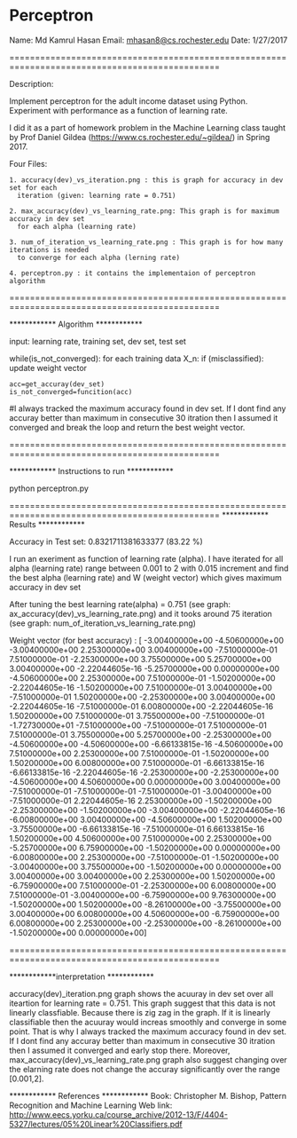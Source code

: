 # Perceptron


Name: Md Kamrul Hasan
Email: mhasan8@cs.rochester.edu
Date: 1/27/2017

=============================================================================================== 

Description: 

Implement perceptron for the adult income dataset using Python. Experiment with performance as 
a function of learning rate.

I did it as a part of homework problem in the Machine Learning class taught by Prof Daniel Gildea
(https://www.cs.rochester.edu/~gildea/) in Spring 2017.

Four Files:

	1. accuracy(dev)_vs_iteration.png : this is graph for accuracy in dev set for each 
      iteration (given: learning rate = 0.751)
	
	2. max_accuracy(dev)_vs_learning_rate.png: This graph is for maximum accuracy in dev set 
      for each alpha (learning rate)
	
	3. num_of_iteration_vs_learning_rate.png : This graph is for how many iterations is needed
      to converge for each alpha (lerning rate)
      
	4. perceptron.py : it contains the implementaion of perceptron algorithm


=============================================================================================== 

************ Algorithm ************

input: learning rate, training set, dev set, test set

while(is_not_converged):
	for each training data X_n:
		if (misclassified):
		   update weight vector
    
    acc=get_accuray(dev_set)
    is_not_converged=funcition(acc)


#I always tracked the maximum accuracy found in dev set. If I dont find any accuray better than 
maximum in consecutive 30 itration then I assumed it converged and break the loop and return 
the best weight vector. 


=============================================================================================== 

************ Instructions to run ************

python perceptron.py



=============================================================================================== 
************ Results ************

Accuracy in Test set: 0.8321711381633377 (83.22 %)


I run an exeriment as function of learning rate (alpha).  I have iterated for all alpha 
(learning rate) range between 0.001 to 2 with 0.015 increment and find the best 
alpha (learning rate) and W (weight vector) which gives maximum accuracy in dev set

After tuning the best learning rate(alpha) = 0.751 (see graph: ax_accuracy(dev)_vs_learning_rate.png) 
and it tooks around 75 iteration (see graph: num_of_iteration_vs_learning_rate.png) 

Weight vector (for best accuracy) : 
[ -3.00400000e+00  -4.50600000e+00  -3.00400000e+00   2.25300000e+00
   3.00400000e+00  -7.51000000e-01   7.51000000e-01  -2.25300000e+00
   3.75500000e+00   5.25700000e+00   3.00400000e+00  -2.22044605e-16
  -5.25700000e+00   0.00000000e+00  -4.50600000e+00   2.25300000e+00
   7.51000000e-01  -1.50200000e+00  -2.22044605e-16  -1.50200000e+00
   7.51000000e-01   3.00400000e+00  -7.51000000e-01   1.50200000e+00
  -2.25300000e+00   3.00400000e+00  -2.22044605e-16  -7.51000000e-01
   6.00800000e+00  -2.22044605e-16   1.50200000e+00   7.51000000e-01
   3.75500000e+00  -7.51000000e-01  -1.72730000e+01  -7.51000000e+00
  -7.51000000e-01   7.51000000e-01   7.51000000e-01   3.75500000e+00
   5.25700000e+00  -2.25300000e+00  -4.50600000e+00  -4.50600000e+00
  -6.66133815e-16  -4.50600000e+00   7.51000000e+00   2.25300000e+00
   7.51000000e-01  -1.50200000e+00   1.50200000e+00   6.00800000e+00
   7.51000000e-01  -6.66133815e-16  -6.66133815e-16  -2.22044605e-16
  -2.25300000e+00  -2.25300000e+00  -4.50600000e+00   4.50600000e+00
   0.00000000e+00   3.00400000e+00  -7.51000000e-01  -7.51000000e-01
  -7.51000000e-01  -3.00400000e+00  -7.51000000e-01   2.22044605e-16
   2.25300000e+00  -1.50200000e+00  -2.25300000e+00  -1.50200000e+00
  -3.00400000e+00  -2.22044605e-16  -6.00800000e+00   3.00400000e+00
  -4.50600000e+00   1.50200000e+00  -3.75500000e+00  -6.66133815e-16
  -7.51000000e-01   6.66133815e-16   1.50200000e+00   4.50600000e+00
   7.51000000e+00   2.25300000e+00  -5.25700000e+00   6.75900000e+00
  -1.50200000e+00   0.00000000e+00  -6.00800000e+00   2.25300000e+00
  -7.51000000e-01  -1.50200000e+00  -3.00400000e+00   3.75500000e+00
  -1.50200000e+00   0.00000000e+00   3.00400000e+00   3.00400000e+00
   2.25300000e+00   1.50200000e+00  -6.75900000e+00   7.51000000e-01
  -2.25300000e+00   6.00800000e+00   7.51000000e-01  -3.00400000e+00
  -6.75900000e+00   9.76300000e+00  -1.50200000e+00   1.50200000e+00
  -8.26100000e+00  -3.75500000e+00   3.00400000e+00   6.00800000e+00
   4.50600000e+00  -6.75900000e+00   6.00800000e+00   2.25300000e+00
  -2.25300000e+00  -8.26100000e+00  -1.50200000e+00   0.00000000e+00]



=============================================================================================== 

************interpretation ************

accuracy(dev)_iteration.png graph shows the acuuray in dev set over all iteartion for learning 
rate = 0.751. This graph suggest that this data is not linearly classfiable. Because there is 
zig zag  in the graph. If it is linearly classifiable then the acuuray would increas smoothly 
and converge in some point. That is why I always tracked the maximum accuracy found in dev set. 
If I dont find any accuray better than maximum in consecutive 30 itration then I assumed it 
converged and early stop there. Moreover, max_accuracy(dev)_vs_learning_rate.png graph also 
suggest changing over the elarning rate does not change the accuray significantly over the 
range [0.001,2].

************ References ************
Book: Christopher M. Bishop, Pattern Recognition and Machine Learning
Web link: http://www.eecs.yorku.ca/course_archive/2012-13/F/4404-5327/lectures/05%20Linear%20Classifiers.pdf 

